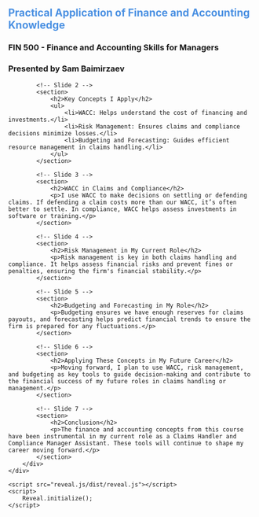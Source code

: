 <!DOCTYPE html>
<html lang="en">
<head>
    <meta charset="utf-8">
    <meta name="viewport" content="width=device-width, initial-scale=1.0">
    <title>Finance and Accounting Presentation</title>
    <link rel="stylesheet" href="reveal.js/dist/reveal.css">
    <link rel="stylesheet" href="reveal.js/dist/theme/white.css" id="theme">
    <style>
        /* Add any custom CSS here */
        h1, h2 {
            color: #4A90E2;
        }
    </style>
</head>
<body>
    <div class="reveal">
        <div class="slides">
            <!-- Slide 1 -->
            <section>
                <h1>Practical Application of Finance and Accounting Knowledge</h1>
                <h3>FIN 500 - Finance and Accounting Skills for Managers</h3>
                <h3>Presented by Sam Baimirzaev</h3>
            </section>

            <!-- Slide 2 -->
            <section>
                <h2>Key Concepts I Apply</h2>
                <ul>
                    <li>WACC: Helps understand the cost of financing and investments.</li>
                    <li>Risk Management: Ensures claims and compliance decisions minimize losses.</li>
                    <li>Budgeting and Forecasting: Guides efficient resource management in claims handling.</li>
                </ul>
            </section>

            <!-- Slide 3 -->
            <section>
                <h2>WACC in Claims and Compliance</h2>
                <p>I use WACC to make decisions on settling or defending claims. If defending a claim costs more than our WACC, it’s often better to settle. In compliance, WACC helps assess investments in software or training.</p>
            </section>

            <!-- Slide 4 -->
            <section>
                <h2>Risk Management in My Current Role</h2>
                <p>Risk management is key in both claims handling and compliance. It helps assess financial risks and prevent fines or penalties, ensuring the firm's financial stability.</p>
            </section>

            <!-- Slide 5 -->
            <section>
                <h2>Budgeting and Forecasting in My Role</h2>
                <p>Budgeting ensures we have enough reserves for claims payouts, and forecasting helps predict financial trends to ensure the firm is prepared for any fluctuations.</p>
            </section>

            <!-- Slide 6 -->
            <section>
                <h2>Applying These Concepts in My Future Career</h2>
                <p>Moving forward, I plan to use WACC, risk management, and budgeting as key tools to guide decision-making and contribute to the financial success of my future roles in claims handling or management.</p>
            </section>

            <!-- Slide 7 -->
            <section>
                <h2>Conclusion</h2>
                <p>The finance and accounting concepts from this course have been instrumental in my current role as a Claims Handler and Compliance Manager Assistant. These tools will continue to shape my career moving forward.</p>
            </section>
        </div>
    </div>

    <script src="reveal.js/dist/reveal.js"></script>
    <script>
        Reveal.initialize();
    </script>
</body>
</html>
